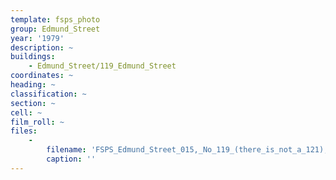 ```yaml
---
template: fsps_photo
group: Edmund_Street
year: '1979'
description: ~
buildings:
    - Edmund_Street/119_Edmund_Street
coordinates: ~
heading: ~
classification: ~
section: ~
cell: ~
film_roll: ~
files:
    -
        filename: 'FSPS_Edmund_Street_015,_No_119_(there_is_not_a_121),_18-6-D,_1979.png'
        caption: ''
---
```


